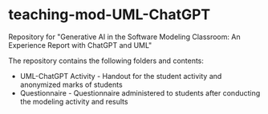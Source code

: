 # teaching-mod-UML-ChatGPT
Repository for "Generative AI in the Software Modeling Classroom: An Experience Report with ChatGPT and UML"


The repository contains the following folders and contents:

* UML-ChatGPT Activity - Handout for the student activity and anonymized marks of students
* Questionnaire - Questionnaire administered to students after conducting the modeling activity and results

